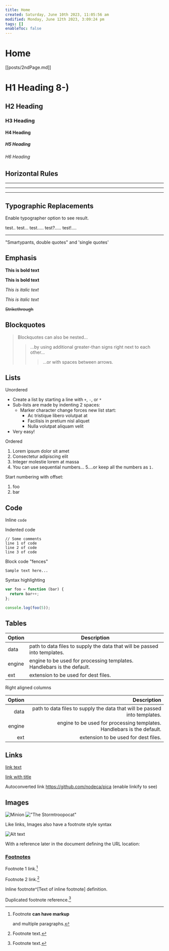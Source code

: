 ```yaml
---
title: Home
created: Saturday, June 10th 2023, 11:05:56 am
modified: Monday, June 12th 2023, 3:09:24 pm
tags: []
enableToc: false
---
```


# Home

[[posts/2ndPage.md]]

# H1 Heading 8-)
## H2 Heading
### H3 Heading
#### H4 Heading
##### H5 Heading
###### H6 Heading

## Horizontal Rules

___

---

***

## Typographic Replacements

Enable typographer option to see result.

test.. test… test….. test?….. test!….

-- ---

"Smartypants, double quotes" and 'single quotes'

## Emphasis

**This is bold text**

**This is bold text**

*This is italic text*

*This is italic text*

~~Strikethrough~~

## Blockquotes

> Blockquotes can also be nested…
> 
> > …by using additional greater-than signs right next to each other…
> > 
> > > …or with spaces between arrows.



## Lists

Unordered

- Create a list by starting a line with `+`, `-`, or `*`
- Sub-lists are made by indenting 2 spaces:
  - Marker character change forces new list start:
	- Ac tristique libero volutpat at
	- Facilisis in pretium nisl aliquet
	- Nulla volutpat aliquam velit
- Very easy!

Ordered

1. Lorem ipsum dolor sit amet
2. Consectetur adipiscing elit
3. Integer molestie lorem at massa
4. You can use sequential numbers…
5….or keep all the numbers as `1.`

Start numbering with offset:

1. foo
2. bar

## Code

Inline `code`

Indented code

    // Some comments
    line 1 of code
    line 2 of code
    line 3 of code

Block code "fences"

```
Sample text here...
```

Syntax highlighting

``` js
var foo = function (bar) {
  return bar++;
};

console.log(foo(5));
```

## Tables

| Option | Description |
| ------ | ----------- |
| data   | path to data files to supply the data that will be passed into templates. |
| engine | engine to be used for processing templates. Handlebars is the default. |
| ext    | extension to be used for dest files. |

Right aligned columns

| Option | Description |
| ------:| -----------:|
| data   | path to data files to supply the data that will be passed into templates. |
| engine | engine to be used for processing templates. Handlebars is the default. |
| ext    | extension to be used for dest files. |

## Links

[link text](http://dev.nodeca.com)

[link with title](http://nodeca.github.io/pica/demo/ "title text!")

Autoconverted link <https://github.com/nodeca/pica> (enable linkify to see)

## Images

![Minion](/8539fc2364a6deb0d63e6fa6bd60aaf0_MD5.png)
!["The Stormtroopocat"](d45f91af580deb773c11b9fea4eabd4c_MD5.png)

Like links, Images also have a footnote style syntax

![Alt text][id]

With a reference later in the document defining the URL location:

[id]: <https://octodex.github.com/images/dojocat.jpg> "The Dojocat"

### [Footnotes](https://github.com/markdown-it/markdown-it-footnote)

Footnote 1 link.[^1]

Footnote 2 link.[^2]

Inline footnote^[Text of inline footnote] definition.

Duplicated footnote reference.[^2]

[^1]: Footnote **can have markup**

	and multiple paragraphs.

[^2]: Footnote text.
